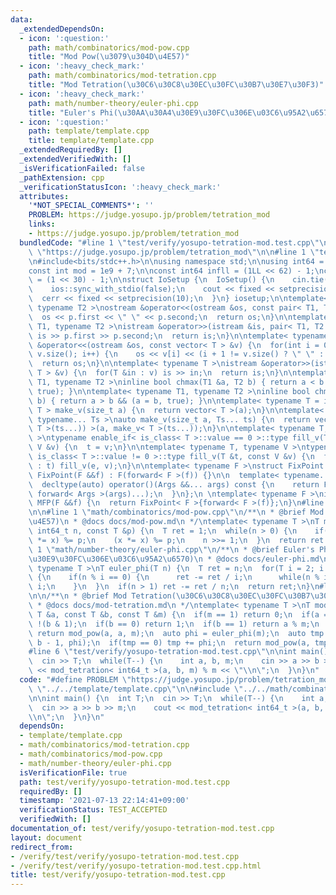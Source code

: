 ```yaml
---
data:
  _extendedDependsOn:
  - icon: ':question:'
    path: math/combinatorics/mod-pow.cpp
    title: "Mod Pow(\u3079\u304D\u4E57)"
  - icon: ':heavy_check_mark:'
    path: math/combinatorics/mod-tetration.cpp
    title: "Mod Tetration(\u30C6\u30C8\u30EC\u30FC\u30B7\u30E7\u30F3)"
  - icon: ':heavy_check_mark:'
    path: math/number-theory/euler-phi.cpp
    title: "Euler's Phi(\u30AA\u30A4\u30E9\u30FC\u306E\u03C6\u95A2\u6570)"
  - icon: ':question:'
    path: template/template.cpp
    title: template/template.cpp
  _extendedRequiredBy: []
  _extendedVerifiedWith: []
  _isVerificationFailed: false
  _pathExtension: cpp
  _verificationStatusIcon: ':heavy_check_mark:'
  attributes:
    '*NOT_SPECIAL_COMMENTS*': ''
    PROBLEM: https://judge.yosupo.jp/problem/tetration_mod
    links:
    - https://judge.yosupo.jp/problem/tetration_mod
  bundledCode: "#line 1 \"test/verify/yosupo-tetration-mod.test.cpp\"\n#define PROBLEM\
    \ \"https://judge.yosupo.jp/problem/tetration_mod\"\n\n#line 1 \"template/template.cpp\"\
    \n#include<bits/stdc++.h>\n\nusing namespace std;\n\nusing int64 = long long;\n\
    const int mod = 1e9 + 7;\n\nconst int64 infll = (1LL << 62) - 1;\nconst int inf\
    \ = (1 << 30) - 1;\n\nstruct IoSetup {\n  IoSetup() {\n    cin.tie(nullptr);\n\
    \    ios::sync_with_stdio(false);\n    cout << fixed << setprecision(10);\n  \
    \  cerr << fixed << setprecision(10);\n  }\n} iosetup;\n\ntemplate< typename T1,\
    \ typename T2 >\nostream &operator<<(ostream &os, const pair< T1, T2 >& p) {\n\
    \  os << p.first << \" \" << p.second;\n  return os;\n}\n\ntemplate< typename\
    \ T1, typename T2 >\nistream &operator>>(istream &is, pair< T1, T2 > &p) {\n \
    \ is >> p.first >> p.second;\n  return is;\n}\n\ntemplate< typename T >\nostream\
    \ &operator<<(ostream &os, const vector< T > &v) {\n  for(int i = 0; i < (int)\
    \ v.size(); i++) {\n    os << v[i] << (i + 1 != v.size() ? \" \" : \"\");\n  }\n\
    \  return os;\n}\n\ntemplate< typename T >\nistream &operator>>(istream &is, vector<\
    \ T > &v) {\n  for(T &in : v) is >> in;\n  return is;\n}\n\ntemplate< typename\
    \ T1, typename T2 >\ninline bool chmax(T1 &a, T2 b) { return a < b && (a = b,\
    \ true); }\n\ntemplate< typename T1, typename T2 >\ninline bool chmin(T1 &a, T2\
    \ b) { return a > b && (a = b, true); }\n\ntemplate< typename T = int64 >\nvector<\
    \ T > make_v(size_t a) {\n  return vector< T >(a);\n}\n\ntemplate< typename T,\
    \ typename... Ts >\nauto make_v(size_t a, Ts... ts) {\n  return vector< decltype(make_v<\
    \ T >(ts...)) >(a, make_v< T >(ts...));\n}\n\ntemplate< typename T, typename V\
    \ >\ntypename enable_if< is_class< T >::value == 0 >::type fill_v(T &t, const\
    \ V &v) {\n  t = v;\n}\n\ntemplate< typename T, typename V >\ntypename enable_if<\
    \ is_class< T >::value != 0 >::type fill_v(T &t, const V &v) {\n  for(auto &e\
    \ : t) fill_v(e, v);\n}\n\ntemplate< typename F >\nstruct FixPoint : F {\n  explicit\
    \ FixPoint(F &&f) : F(forward< F >(f)) {}\n\n  template< typename... Args >\n\
    \  decltype(auto) operator()(Args &&... args) const {\n    return F::operator()(*this,\
    \ forward< Args >(args)...);\n  }\n};\n \ntemplate< typename F >\ninline decltype(auto)\
    \ MFP(F &&f) {\n  return FixPoint< F >{forward< F >(f)};\n}\n#line 4 \"test/verify/yosupo-tetration-mod.test.cpp\"\
    \n\n#line 1 \"math/combinatorics/mod-pow.cpp\"\n/**\n * @brief Mod Pow(\u3079\u304D\
    \u4E57)\n * @docs docs/mod-pow.md\n */\ntemplate< typename T >\nT mod_pow(T x,\
    \ int64_t n, const T &p) {\n  T ret = 1;\n  while(n > 0) {\n    if(n & 1) (ret\
    \ *= x) %= p;\n    (x *= x) %= p;\n    n >>= 1;\n  }\n  return ret % p;\n}\n#line\
    \ 1 \"math/number-theory/euler-phi.cpp\"\n/**\n * @brief Euler's Phi(\u30AA\u30A4\
    \u30E9\u30FC\u306E\u03C6\u95A2\u6570)\n * @docs docs/euler-phi.md\n */\ntemplate<\
    \ typename T >\nT euler_phi(T n) {\n  T ret = n;\n  for(T i = 2; i * i <= n; i++)\
    \ {\n    if(n % i == 0) {\n      ret -= ret / i;\n      while(n % i == 0) n /=\
    \ i;\n    }\n  }\n  if(n > 1) ret -= ret / n;\n  return ret;\n}\n#line 3 \"math/combinatorics/mod-tetration.cpp\"\
    \n\n/**\n * @brief Mod Tetration(\u30C6\u30C8\u30EC\u30FC\u30B7\u30E7\u30F3)\n\
    \ * @docs docs/mod-tetration.md\n */\ntemplate< typename T >\nT mod_tetration(const\
    \ T &a, const T &b, const T &m) {\n  if(m == 1) return 0;\n  if(a == 0) return\
    \ !(b & 1);\n  if(b == 0) return 1;\n  if(b == 1) return a % m;\n  if(b == 2)\
    \ return mod_pow(a, a, m);\n  auto phi = euler_phi(m);\n  auto tmp = mod_tetration(a,\
    \ b - 1, phi);\n  if(tmp == 0) tmp += phi;\n  return mod_pow(a, tmp, m);\n}\n\
    #line 6 \"test/verify/yosupo-tetration-mod.test.cpp\"\n\nint main() {\n  int T;\n\
    \  cin >> T;\n  while(T--) {\n    int a, b, m;\n    cin >> a >> b >> m;\n    cout\
    \ << mod_tetration< int64_t >(a, b, m) % m << \"\\n\";\n  }\n}\n"
  code: "#define PROBLEM \"https://judge.yosupo.jp/problem/tetration_mod\"\n\n#include\
    \ \"../../template/template.cpp\"\n\n#include \"../../math/combinatorics/mod-tetration.cpp\"\
    \n\nint main() {\n  int T;\n  cin >> T;\n  while(T--) {\n    int a, b, m;\n  \
    \  cin >> a >> b >> m;\n    cout << mod_tetration< int64_t >(a, b, m) % m << \"\
    \\n\";\n  }\n}\n"
  dependsOn:
  - template/template.cpp
  - math/combinatorics/mod-tetration.cpp
  - math/combinatorics/mod-pow.cpp
  - math/number-theory/euler-phi.cpp
  isVerificationFile: true
  path: test/verify/yosupo-tetration-mod.test.cpp
  requiredBy: []
  timestamp: '2021-07-13 22:14:41+09:00'
  verificationStatus: TEST_ACCEPTED
  verifiedWith: []
documentation_of: test/verify/yosupo-tetration-mod.test.cpp
layout: document
redirect_from:
- /verify/test/verify/yosupo-tetration-mod.test.cpp
- /verify/test/verify/yosupo-tetration-mod.test.cpp.html
title: test/verify/yosupo-tetration-mod.test.cpp
---
```

